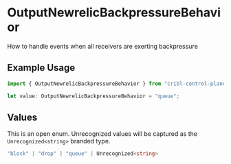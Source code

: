 # OutputNewrelicBackpressureBehavior

How to handle events when all receivers are exerting backpressure

## Example Usage

```typescript
import { OutputNewrelicBackpressureBehavior } from "cribl-control-plane/models";

let value: OutputNewrelicBackpressureBehavior = "queue";
```

## Values

This is an open enum. Unrecognized values will be captured as the `Unrecognized<string>` branded type.

```typescript
"block" | "drop" | "queue" | Unrecognized<string>
```